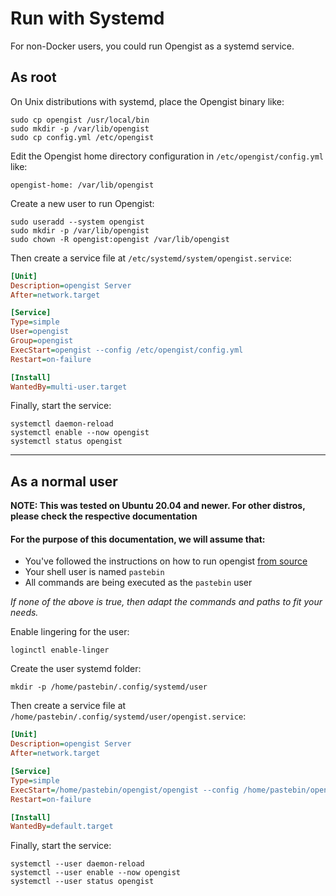 # Run with Systemd

For non-Docker users, you could run Opengist as a systemd service.

## As root
On Unix distributions with systemd, place the Opengist binary like:

```shell
sudo cp opengist /usr/local/bin
sudo mkdir -p /var/lib/opengist
sudo cp config.yml /etc/opengist
```

Edit the Opengist home directory configuration in `/etc/opengist/config.yml` like:
```shell
opengist-home: /var/lib/opengist
```

Create a new user to run Opengist:
```shell
sudo useradd --system opengist
sudo mkdir -p /var/lib/opengist
sudo chown -R opengist:opengist /var/lib/opengist
```

Then create a service file at `/etc/systemd/system/opengist.service`:
```ini
[Unit]
Description=opengist Server
After=network.target

[Service]
Type=simple
User=opengist
Group=opengist
ExecStart=opengist --config /etc/opengist/config.yml
Restart=on-failure

[Install]
WantedBy=multi-user.target
```

Finally, start the service:
```shell
systemctl daemon-reload
systemctl enable --now opengist
systemctl status opengist
```

----

## As a normal user
**NOTE: This was tested on Ubuntu 20.04 and newer. For other distros, please check the respective documentation**  

#### For the purpose of this documentation, we will assume that:
- You've followed the instructions on how to run opengist [from source](https://github.com/thomiceli/opengist?tab=readme-ov-file#from-source)
- Your shell user is named `pastebin`
- All commands are being executed as the `pastebin` user

_If none of the above is true, then adapt the commands and paths to fit your needs._

Enable lingering for the user:
```shell
loginctl enable-linger
```

Create the user systemd folder:
```
mkdir -p /home/pastebin/.config/systemd/user
```

Then create a service file at `/home/pastebin/.config/systemd/user/opengist.service`:
```ini
[Unit]
Description=opengist Server
After=network.target

[Service]
Type=simple
ExecStart=/home/pastebin/opengist/opengist --config /home/pastebin/opengist/config.yml
Restart=on-failure

[Install]
WantedBy=default.target
```

Finally, start the service:
```shell
systemctl --user daemon-reload
systemctl --user enable --now opengist
systemctl --user status opengist
```
